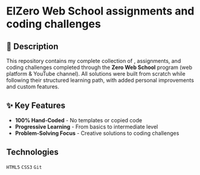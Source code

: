 # ElZero Web School assignments and coding challenges 

## 📝 Description  
This repository contains my complete collection of , assignments, and coding challenges completed through the **Zero Web School** program (web platform & YouTube channel). All solutions were built from scratch while following their structured learning path, with added personal improvements and custom features.

## ✨ Key Features  
- **100% Hand-Coded** - No templates or copied code  
- **Progressive Learning** - From basics to intermediate level  
- **Problem-Solving Focus** - Creative solutions to coding challenges  
 

##  Technologies  
`HTML5` `CSS3`  `Git`  
